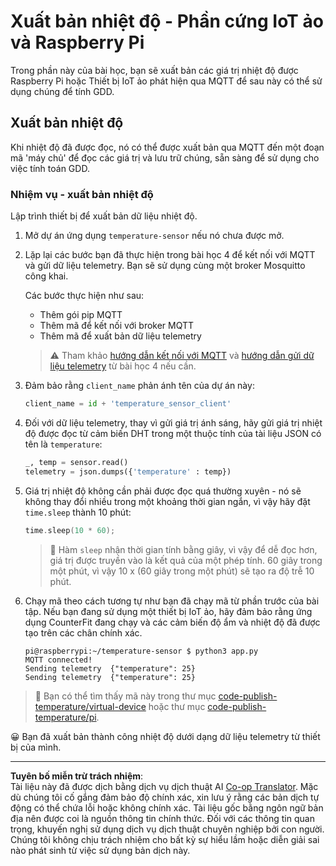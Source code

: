<!--
CO_OP_TRANSLATOR_METADATA:
{
  "original_hash": "4efc74299e19f5d08f2f3f34451a11ba",
  "translation_date": "2025-08-27T21:25:59+00:00",
  "source_file": "2-farm/lessons/1-predict-plant-growth/single-board-computer-temp-publish.md",
  "language_code": "vi"
}
-->
# Xuất bản nhiệt độ - Phần cứng IoT ảo và Raspberry Pi

Trong phần này của bài học, bạn sẽ xuất bản các giá trị nhiệt độ được Raspberry Pi hoặc Thiết bị IoT ảo phát hiện qua MQTT để sau này có thể sử dụng chúng để tính GDD.

## Xuất bản nhiệt độ

Khi nhiệt độ đã được đọc, nó có thể được xuất bản qua MQTT đến một đoạn mã 'máy chủ' để đọc các giá trị và lưu trữ chúng, sẵn sàng để sử dụng cho việc tính toán GDD.

### Nhiệm vụ - xuất bản nhiệt độ

Lập trình thiết bị để xuất bản dữ liệu nhiệt độ.

1. Mở dự án ứng dụng `temperature-sensor` nếu nó chưa được mở.

1. Lặp lại các bước bạn đã thực hiện trong bài học 4 để kết nối với MQTT và gửi dữ liệu telemetry. Bạn sẽ sử dụng cùng một broker Mosquitto công khai.

    Các bước thực hiện như sau:

    - Thêm gói pip MQTT
    - Thêm mã để kết nối với broker MQTT
    - Thêm mã để xuất bản dữ liệu telemetry

    > ⚠️ Tham khảo [hướng dẫn kết nối với MQTT](../../../1-getting-started/lessons/4-connect-internet/single-board-computer-mqtt.md) và [hướng dẫn gửi dữ liệu telemetry](../../../1-getting-started/lessons/4-connect-internet/single-board-computer-telemetry.md) từ bài học 4 nếu cần.

1. Đảm bảo rằng `client_name` phản ánh tên của dự án này:

    ```python
    client_name = id + 'temperature_sensor_client'
    ```

1. Đối với dữ liệu telemetry, thay vì gửi giá trị ánh sáng, hãy gửi giá trị nhiệt độ được đọc từ cảm biến DHT trong một thuộc tính của tài liệu JSON có tên là `temperature`:

    ```python
    _, temp = sensor.read()
    telemetry = json.dumps({'temperature' : temp})
    ```

1. Giá trị nhiệt độ không cần phải được đọc quá thường xuyên - nó sẽ không thay đổi nhiều trong một khoảng thời gian ngắn, vì vậy hãy đặt `time.sleep` thành 10 phút:

    ```cpp
    time.sleep(10 * 60);
    ```

    > 💁 Hàm `sleep` nhận thời gian tính bằng giây, vì vậy để dễ đọc hơn, giá trị được truyền vào là kết quả của một phép tính. 60 giây trong một phút, vì vậy 10 x (60 giây trong một phút) sẽ tạo ra độ trễ 10 phút.

1. Chạy mã theo cách tương tự như bạn đã chạy mã từ phần trước của bài tập. Nếu bạn đang sử dụng một thiết bị IoT ảo, hãy đảm bảo rằng ứng dụng CounterFit đang chạy và các cảm biến độ ẩm và nhiệt độ đã được tạo trên các chân chính xác.

    ```output
    pi@raspberrypi:~/temperature-sensor $ python3 app.py
    MQTT connected!
    Sending telemetry  {"temperature": 25}
    Sending telemetry  {"temperature": 25}
    ```

> 💁 Bạn có thể tìm thấy mã này trong thư mục [code-publish-temperature/virtual-device](../../../../../2-farm/lessons/1-predict-plant-growth/code-publish-temperature/virtual-device) hoặc thư mục [code-publish-temperature/pi](../../../../../2-farm/lessons/1-predict-plant-growth/code-publish-temperature/pi).

😀 Bạn đã xuất bản thành công nhiệt độ dưới dạng dữ liệu telemetry từ thiết bị của mình.

---

**Tuyên bố miễn trừ trách nhiệm**:  
Tài liệu này đã được dịch bằng dịch vụ dịch thuật AI [Co-op Translator](https://github.com/Azure/co-op-translator). Mặc dù chúng tôi cố gắng đảm bảo độ chính xác, xin lưu ý rằng các bản dịch tự động có thể chứa lỗi hoặc không chính xác. Tài liệu gốc bằng ngôn ngữ bản địa nên được coi là nguồn thông tin chính thức. Đối với các thông tin quan trọng, khuyến nghị sử dụng dịch vụ dịch thuật chuyên nghiệp bởi con người. Chúng tôi không chịu trách nhiệm cho bất kỳ sự hiểu lầm hoặc diễn giải sai nào phát sinh từ việc sử dụng bản dịch này.
